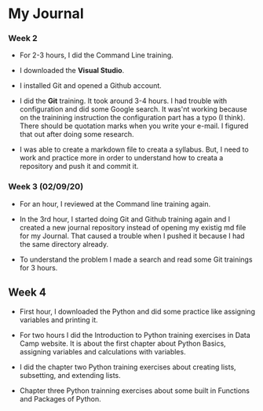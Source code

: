 # My Journal

### Week 2
 - For 2-3 hours, I did the Command Line training.
 
 - I downloaded the **Visual Studio**.

 - I installed Git and opened a Github account.

 - I did the **Git** training. It took around 3-4 hours. I had trouble with configuration and did some Google search. It was'nt working because on the trainining instruction the configuration part has a typo (I think). There should be quotation marks when you write your e-mail. I figured that out after doing some research.
 - I was able to create a markdown file to creata a syllabus. But, I need to work and practice more in order to understand how to creata a repository and push it and commit it.



 ### Week 3 (02/09/20)

 - For an hour, I reviewed at the Command line training again.

 - In the 3rd hour, I started doing Git and Github training again and I created a new journal repository instead of opening my existig md file for my Journal. That caused a trouble when I pushed it because I had the same directory already. 

 - To understand the problem I made a search and read some Git trainings for 3 hours. 

 ## Week 4
- First hour, I downloaded the Python and did some practice like assigning variables and printing it.
 - For two hours I did the Introduction to Python training exercises in Data Camp website. It is about the first chapter about Python Basics, assigning variables and calculations with variables.

 - I did the chapter two Python training exercises about creating lists, subsetting, and extending lists.

 - Chapter three Python trainning exercises about some built in Functions and Packages of Python.
